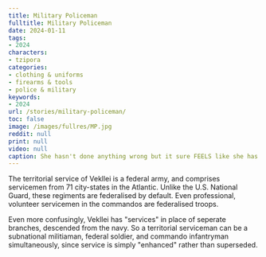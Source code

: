 ```yaml
---
title: Military Policeman
fulltitle: Military Policeman
date: 2024-01-11
tags:
- 2024
characters:
- tzipora
categories:
- clothing & uniforms
- firearms & tools
- police & military
keywords:
- 2024
url: /stories/military-policeman/
toc: false
image: /images/fullres/MP.jpg
reddit: null
print: null
video: null
caption: She hasn't done anything wrong but it sure FEELS like she has.
---
```

The territorial service of Vekllei is a federal army, and comprises servicemen from 71 city-states in the Atlantic. Unlike the U.S. National Guard, these regiments are federalised by default. Even professional, volunteer servicemen in the commandos are federalised troops.

Even more confusingly, Vekllei has "services" in place of seperate branches, descended from the navy. So a territorial serviceman can be a subnational militiaman, federal soldier, and commando infantryman simultaneously, since service is simply "enhanced" rather than superseded.